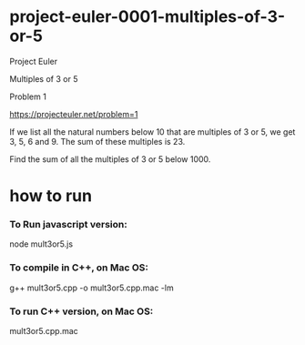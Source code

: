 # project-euler-0001-multiples-of-3-or-5

Project Euler

Multiples of 3 or 5

Problem 1

https://projecteuler.net/problem=1

If we list all the natural numbers below 10 that are multiples of 3 or 5, we get 3, 5, 6 and 9. The sum of these multiples is 23.

Find the sum of all the multiples of 3 or 5 below 1000.

# how to run

### To Run javascript version:
node mult3or5.js

### To compile in C++, on Mac OS:

g++ mult3or5.cpp -o mult3or5.cpp.mac -lm

### To run C++ version, on Mac OS:

mult3or5.cpp.mac
